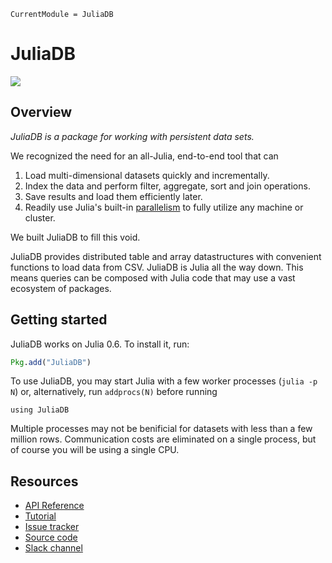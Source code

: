 ```@meta
CurrentModule = JuliaDB
```
# JuliaDB
![](https://juliacomputing.com/assets/img/new/4dots.svg)

## Overview

*JuliaDB is a package for working with persistent data sets.*

We recognized the need for an all-Julia, end-to-end tool that can

1. Load multi-dimensional datasets quickly and incrementally.
2. Index the data and perform filter, aggregate, sort and join operations.
3. Save results and load them efficiently later.
4. Readily use Julia's built-in [parallelism](https://docs.julialang.org/en/stable/manual/parallel-computing/) to fully utilize any machine or cluster.

We built JuliaDB to fill this void.

JuliaDB provides distributed table and array datastructures with convenient functions to load data from CSV. JuliaDB is Julia all the way down. This means queries can be composed with Julia code that may use a vast ecosystem of packages.

## Getting started

JuliaDB works on Julia 0.6. To install it, run:

```julia
Pkg.add("JuliaDB")
```

To use JuliaDB, you may start Julia with a few worker processes (`julia -p N`) or, alternatively, run `addprocs(N)` before running

```@repl sampledata
using JuliaDB
```

Multiple processes may not be benificial for datasets with less than a few million rows. Communication costs are eliminated on a single process, but of course you will be using a single CPU.

## Resources

- [API Reference](api/index.html)
- [Tutorial](tutorial.html)
- [Issue tracker](https://github.com/JuliaComputing/JuliaDB.jl/issues)
- [Source code](https://github.com/JuliaComputing/JuliaDB.jl)
- [Slack channel]()


